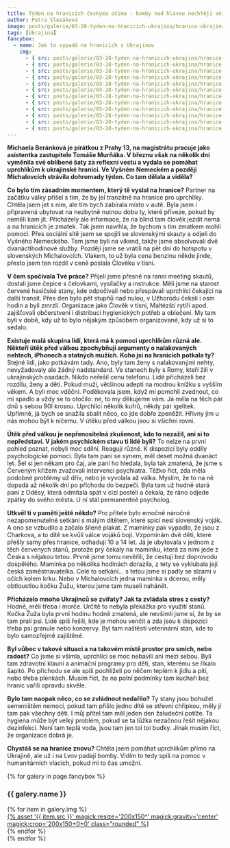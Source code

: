 ```yaml
---
title: Týden na hranicích českýma očima - bomby nad hlavou nechtějí ani bohatí, ani chudí
author: Petra Slezáková
image: posts/galerie/03-28-tyden-na-hranicich-ukrajina/hranice-ukrajina10.jpeg
tags: [Ukrajina]
fancybox:
  - name: Jak to vypadá na hranicích s Ukrajinou
    img:
      - { src: posts/galerie/03-28-tyden-na-hranicich-ukrajina/hranice-ukrajina01.jpeg, title: Týden na hranicích českýma očima - v krizi se rozostřují majetkové rozdíly, bomby nad hlavou nechtějí ani bohatí, ani chudí }
      - { src: posts/galerie/03-28-tyden-na-hranicich-ukrajina/hranice-ukrajina02.jpeg, title: Týden na hranicích českýma očima - v krizi se rozostřují majetkové rozdíly, bomby nad hlavou nechtějí ani bohatí, ani chudí }
      - { src: posts/galerie/03-28-tyden-na-hranicich-ukrajina/hranice-ukrajina03.jpeg, title: Týden na hranicích českýma očima - v krizi se rozostřují majetkové rozdíly, bomby nad hlavou nechtějí ani bohatí, ani chudí }
      - { src: posts/galerie/03-28-tyden-na-hranicich-ukrajina/hranice-ukrajina04.jpeg, title: Týden na hranicích českýma očima - v krizi se rozostřují majetkové rozdíly, bomby nad hlavou nechtějí ani bohatí, ani chudí }
      - { src: posts/galerie/03-28-tyden-na-hranicich-ukrajina/hranice-ukrajina05.jpeg, title: Týden na hranicích českýma očima - v krizi se rozostřují majetkové rozdíly, bomby nad hlavou nechtějí ani bohatí, ani chudí }
      - { src: posts/galerie/03-28-tyden-na-hranicich-ukrajina/hranice-ukrajina06.jpeg, title: Týden na hranicích českýma očima - v krizi se rozostřují majetkové rozdíly, bomby nad hlavou nechtějí ani bohatí, ani chudí }
      - { src: posts/galerie/03-28-tyden-na-hranicich-ukrajina/hranice-ukrajina07.jpeg, title: Týden na hranicích českýma očima - v krizi se rozostřují majetkové rozdíly, bomby nad hlavou nechtějí ani bohatí, ani chudí }
      - { src: posts/galerie/03-28-tyden-na-hranicich-ukrajina/hranice-ukrajina08.jpeg, title: Týden na hranicích českýma očima - v krizi se rozostřují majetkové rozdíly, bomby nad hlavou nechtějí ani bohatí, ani chudí }
      - { src: posts/galerie/03-28-tyden-na-hranicich-ukrajina/hranice-ukrajina09.jpeg, title: Týden na hranicích českýma očima - v krizi se rozostřují majetkové rozdíly, bomby nad hlavou nechtějí ani bohatí, ani chudí }
      - { src: posts/galerie/03-28-tyden-na-hranicich-ukrajina/hranice-ukrajina10.jpeg, title: Týden na hranicích českýma očima - v krizi se rozostřují majetkové rozdíly, bomby nad hlavou nechtějí ani bohatí, ani chudí }
      - { src: posts/galerie/03-28-tyden-na-hranicich-ukrajina/hranice-ukrajina11.jpeg, title: Týden na hranicích českýma očima - v krizi se rozostřují majetkové rozdíly, bomby nad hlavou nechtějí ani bohatí, ani chudí }
      - { src: posts/galerie/03-28-tyden-na-hranicich-ukrajina/hranice-ukrajina12.jpeg, title: Týden na hranicích českýma očima - v krizi se rozostřují majetkové rozdíly, bomby nad hlavou nechtějí ani bohatí, ani chudí }
---
```


**Michaela Beránková je pirátkou z Prahy 13, na magistrátu pracuje jako asistentka zastupitele Tomáše Murňáka. V březnu však na několik dní vyměnila své oblíbené šaty za reflexní vestu a vydala se pomáhat uprchlíkům k ukrajinské hranici. Ve Vyšném Nemeckém a později Michalovcích strávila dohromady týden. Co tam dělala a viděla?** 

**Co bylo tím zásadním momentem, který tě vyslal na hranice?**
Partner na začátku války přišel s tím, že by jel tranzitně na hranice pro uprchlíky. Chtěla jsem jet s ním, ale tím bych zabírala místo v autě. Byla jsem i připravená ubytovat na nezbytně nutnou dobu ty, které přiveze, pokud by neměli kam jít. Přicházely ale informace, že na blind tam člověk jezdit nemá a na hranicích je zmatek. Tak jsem navrhla, že bychom s tím zmatkem mohli pomoci. Přes sociální sítě jsem se spojili se slovenskými skauty a odjeli do Vyšného Nemeckého. Tam jsme byli na víkend, takže jsme absolvovali dvě dvanáctihodinové služby. Později jsme se vrátili na pět dní do hotspotu v slovenských Michalovcích. Vlakem, to už byla cena benzinu někde jinde, přesto jsem ten rozdíl v ceně poslala Člověku v tísni.

**V čem spočívala Tvé práce?**
Přijeli jsme přesně na ranní meeting skautů, dostali jsme čepice s čelovkami, vysílačky a instrukce. Měli jsme na starost červené hasičské stany, kde odpočívali nebo přespávali uprchlíci čekající na další transit. Přes den bylo pět stupňů nad nulou, v Užhorodu čekali i osm hodin a byli zmrzlí. Organizace jako Člověk v tísni, Maltézští rytíři apod. zajišťovali občerstvení i distribuci hygienických potřeb a oblečení. My tam byli v době, kdy už to bylo nějakým způsobem organizované, kdy už si to sedalo. 

**Existuje malá skupina lidí, která má k pomoci uprchlíkům různá ale. Někteří útěk před válkou zpochybňují argumenty o nalakovaných nehtech, iPhonech a statných mužích. Koho jsi na hranicích potkala ty?**
Stejné lidi, jako potkávám tady. Ano, byly tam ženy s nalakovanými nehty, nevyžadovaly ale žádný nadstandard. Ve stanech byly s Romy, kteří žili v ukrajinských osadách. Nikdo neřešil cenu telefonu. Lidé přicházeli bez rozdílu, ženy a děti. Pokud muži, většinou adepti na modrou knížku s vyšším věkem. A byli moc vděční. Poděkovala jsem, když mi pomohli zvednout, co mi spadlo a vždy se to otočilo: ne, to my děkujeme vám. Já měla na těch pár dnů s sebou 90l krosnu. Uprchlíci několik kufrů, někdy pár igelitek. Upřímně, já bych se snažila sbalit něco, co jde dobře zpeněžit. Hřivny jim u nás mohou být k ničemu. V útěku před válkou jsou si všichni rovni.

**Útěk před válkou je nepřenositelná zkušenost, kdo to nezažil, ani si to nepředstaví. V jakém psychickém stavu ti lidé byli?**
To nelze na první pohled poznat, nebyli moc sdílní. Reagují různě. K dispozici byly oddíly psychologické pomoci. Byla tam paní se synem, měl deset možná dvanáct let. Šel si jen někam pro čaj, ale paní ho hledala, byla tak zmatená, že jsme s Červeným křížem zvažovali intervenci psychiatra. Těžko říct, zda měla podobné problémy už dřív, nebo je vyvolala až válka. Myslím, že to na ně dopadá až několik dní po příchodu do bezpečí. Byla tam už hodně stará paní z Oděsy, která odmítala spát v cizí posteli a čekala, že ráno odjede zpátky do svého města. U ní stál permanentně psycholog.

**Utkvěl ti v paměti ještě někdo?**
Pro přítele bylo emočně náročné nezapomenutelné setkání s malým dítětem, které spící nesl slovenský voják. A ono se vzbudilo a začalo šíleně plakat. Z maminky pak vypadlo, že jsou z Charkova, a to dítě se kvůli válce vojáků bojí. Vzpomínám dvě děti, které přešly samy přes hranice, odhaduji 10 a 14 let. Já je ubytovala v jednom z těch červených stanů, protože prý čekaly na maminku, která za nimi jede z Česka s nějakou tetou. Prvně jsme tomu nevěřili, že cestují bez doprovodu dospělého. Maminka po několika hodinách dorazila, z tety se vyklubala její česká zaměstnavatelka. Celé to setkání… s tetou jsme si padly se slzami v očích kolem krku. Nebo v Michalovcích jedna maminka s dcerou, měly obtloustlou kočku Žužu, kterou jsme tam museli nahánět.

**Přicházelo mnoho Ukrajinců se zvířaty? Jak ta zvládala stres z cesty?**
Hodně, měli třeba i morče. Určitě to nebyla překážka pro využití stanů. Kočka Žuža byla první hodinu hodně zmatená, ale nevšimli jsme si, že by se tam prali psi. Lidé spíš řešili, kde je mohou venčit a zda jsou k dispozici třeba psí granule nebo konzervy. Byl tam naštěstí veterinární stan, kde to bylo samozřejmě zajištěné. 

**Byl vůbec v takové situaci a na takovém místě prostor pro smích, nebo radost?**
Co jsme si všimla, uprchlíci se moc nebavili ani mezi sebou. Byli tam zdravotní klauni a animační programy pro děti, stan, kterému se říkalo šapitó. Po příchodu se ale spíš poohlíželi po něčem teplém k jídlu a pití, nebo třeba plenkách. Musím říct, že na polní podmínky tam kuchaři bez hranic vařili opravdu skvěle. 

**Bylo tam naopak něco, co se zvládnout nedařilo?**
Ty stany jsou bohužel semeništěm nemocí, pokud tam přišlo jedno dítě se střevní chřipkou, měly ji tam pak všechny děti. I můj přítel tam měl jeden den žaludeční potíže. Ta hygiena může být velký problém, pokud se ta lůžka nezačnou řešit nějakou dezinfekcí. Není tam teplá voda, jsou tam jen toi toi budky. Jinak musím říct, že organizace dobrá je. 

**Chystáš se na hranice znovu?**
Chtěla jsem pomáhat uprchlíkům přímo na Ukrajině, ale už i na Lvov padají bomby. Vidím to tedy spíš na pomoc v humanitárních vlacích, pokud mi to čas umožní.

{% for galery in page.fancybox %}
<div class="mt-4">
  <h3>{{ galery.name }}</h3>
  <div class="grid grid-cols-4 gap-4">
  {% for item in galery.img %}
    <div class="">
      <a data-fancybox="gallery" href="{% asset '{{ item.src }}' @path %}" data-caption="{{ item.title }}">{% asset '{{ item.src }}' magick:resize='200x150^' magick:gravity='center' magick:crop='200x150+0+0' class="rounded" %}</a>
    </div>
  {% endfor %}
  </div>
</div>
{% endfor %}
